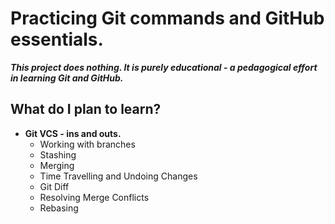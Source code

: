 # Practicing Git commands and GitHub essentials. 
**_This project does nothing. It is purely educational - a pedagogical effort in learning Git and GitHub._**

## What do I plan to learn? 
* **Git VCS - ins and outs.**
  * Working with branches
  * Stashing 
  * Merging
  * Time Travelling and Undoing Changes
  * Git Diff
  * Resolving Merge Conflicts
  * Rebasing
